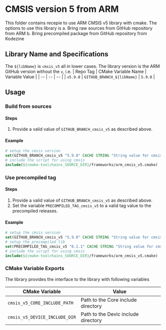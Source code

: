 # CMSIS version 5 from ARM
This folder contains recepie to use ARM CMSIS v5 library with cmake.
The options to use this library is
a. Bring raw sources from GitHub repository from ARM
b. Bring precompiled package from GitHub repository from Kodezine

## Library Name and Specifications
The `${libName}` is `cmsis_v5` all in lower cases.
The library version is the ARM GitHub version without the `v`, i.e.
| Repo Tag | CMake Variable Name | Variable Value |
| -- | -- | -- |
| `v5.9.0` | `GITHUB_BRANCH_${libName}` | `5.9.0` |

## Usage
### Build from sources
#### Steps
1. Provide a valid value of `GITHUB_BRANCH_cmsis_v5` as described above.
#### Example
```cmake
# setup the cmsis version
set(GITHUB_BRANCH_cmsis_v5 "5.9.0" CACHE STRING "String value for cmsis version 5")
# include the script for using cmsis
include(${cmake-toolchains_SOURCE_DIR}/frameworks/arm_cmsis_v5.cmake)
```
### Use precompiled tag
#### Steps
1. Provide a valid value of `GITHUB_BRANCH_cmsis_v5` as described above.
2. Set the variable `PRECOMPILED_TAG_cmsis_v5` to a valid tag value to the precompiled releases.
#### Example
```cmake
# setup the cmsis version
set(GITHUB_BRANCH_cmsis_v5 "5.9.0" CACHE STRING "String value for cmsis version 5")
# setup the precompiled lib
set(PRECOMPILED_TAG_cmsis_v5 "0.1.1" CACHE STRING "String value for cmsis version 5 precompiled tag")
# include the script for using cmsis
include(${cmake-toolchains_SOURCE_DIR}/frameworks/arm_cmsis_v5.cmake)
```
### CMake Variable Exports
The library provides the interface to the library with following variables

| CMake Variable | Value |
| -- | -- |
| `cmsis_v5_CORE_INCLUDE_PATH` | Path to the Core include directory |
| `cmsis_v5_DEVICE_INCLUDE_DIR` | Path to the Devic include directory |
